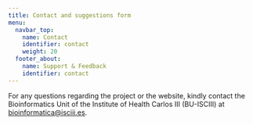 ```yaml
---
title: Contact and suggestions form
menu:
  navbar_top:
    name: Contact
    identifier: contact
    weight: 20
  footer_about:
    name: Support & Feedback
    identifier: contact
---
```


For any questions regarding the project or the website, kindly contact the Bioinformatics Unit of the Institute of Health Carlos III (BU-ISCIII) at <a target="_blank" href="mailto:bioinformatica@isciii.es">bioinformatica@isciii.es</a>.